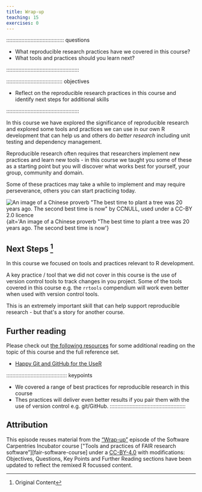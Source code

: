 ```yaml
---
title: Wrap-up
teaching: 15
exercises: 0
---
```


:::::::::::::::::::::::::::::::::::::: questions 

- What reproducible research practices have we covered in this course?
- What tools and practices should you learn next?

::::::::::::::::::::::::::::::::::::::::::::::::

::::::::::::::::::::::::::::::::::::: objectives

- Reflect on the reproducible research practices in this course and identify next steps for additional skills

::::::::::::::::::::::::::::::::::::::::::::::::

In this course we have explored the significance of reproducible research and explored some tools and practices we can use
in our own R development that can help us and others do *better research* including unit testing and dependency management.

Reproducible research often requires that researchers implement new practices and learn new tools - in this course 
we taught you some of these as a starting point but you will discover what works best for yourself, 
your group, community and domain. 

Some of these practices may take a while to implement and may require perseverance, 
others you can start practicing today. 

![An image of a Chinese proverb "The best time to plant a tree was 20 years ago. The second best time is now" by CCNULL, used under a CC-BY 2.0 licence](episodes/fig/plant-a-tree.jpg){alt='An image of a Chinese proverb "The best time to plant a tree was 20 years ago. The second best time is now'}

## Next Steps [^1]

In this course we focused on tools and practices relevant to R development. 

A key practice / tool that we did not cover in this course is the use of version control tools 
to track changes in you project. Some of the tools covered in this course e.g. the
`rrtools` compendium will work even better when used with version control tools.

This is an extremely important skill that can help 
support reproducible research - but that's a story for another course. 

## Further reading

Please check out [the following resources](learners/reference.md#litref) for some additional reading 
on the topic of this course and the full reference set.

- [Happy Git and GitHub for the UseR](https://happygitwithr.com/)

:::::::::::::::::::::::::::::::::::::::: keypoints

- We covered a range of best practices for reproducible research in this course
- Thes practices will deliver even better results if you pair them with the use of version control 
e.g. git/GitHub.
::::::::::::::::::::::::::::::::::::::::::::::::::

## Attribution
This episode reuses material from the [“Wrap-up”](https://carpentries-incubator.github.io/fair-research-software/11-wrap-up.html) episode of the Software Carpentries Incubator course ["Tools and practices of FAIR research software”][fair-software-course] under a [CC-BY-4.0](https://creativecommons.org/licenses/by/4.0/deed.en) with modifications:  Objectives, Questions, Key Points and Further Reading sections have been updated to reflect the remixed R focussed content. 
  
[^1]: Original Content


